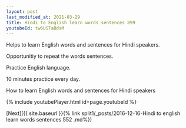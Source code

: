 ```yaml
---
layout: post
last_modified_at: 2021-03-29
title: Hindi to English learn words sentences 899 
youtubeId: tw6USTaBdsM
---
```

 
 
Helps to learn English words and sentences for Hindi speakers.

Opportunitiy to repeat the words sentences. 

Practice English language. 
 
10 minutes practice every day. 
 
How to learn English words and sentences for Hindi speakers 
 
{% include youtubePlayer.html id=page.youtubeId %}
 
 
[Next]({{ site.baseurl }}{% link  split1/_posts/2016-12-16-Hindi to english learn words sentences 552 .md%})
 
